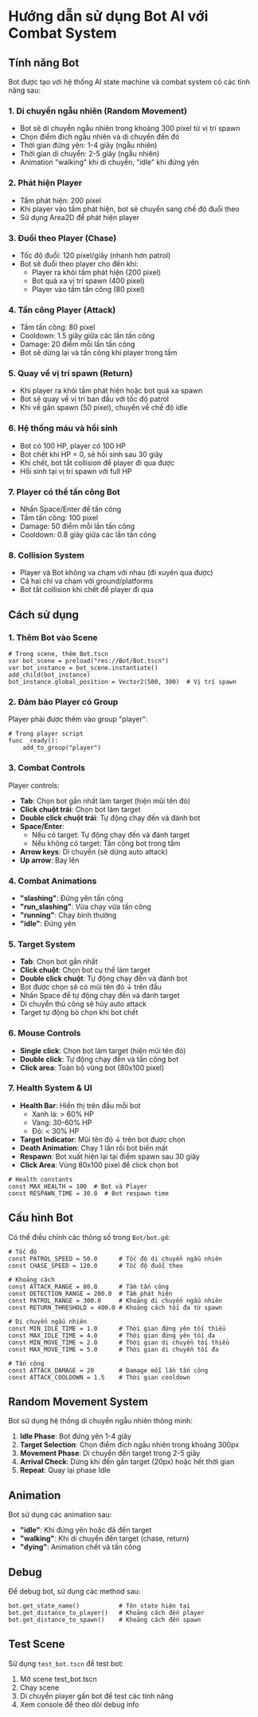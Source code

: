 # Hướng dẫn sử dụng Bot AI với Combat System

## Tính năng Bot

Bot được tạo với hệ thống AI state machine và combat system có các tính năng sau:

### 1. **Di chuyển ngẫu nhiên (Random Movement)**
- Bot sẽ di chuyển ngẫu nhiên trong khoảng 300 pixel từ vị trí spawn
- Chọn điểm đích ngẫu nhiên và di chuyển đến đó
- Thời gian đứng yên: 1-4 giây (ngẫu nhiên)
- Thời gian di chuyển: 2-5 giây (ngẫu nhiên)
- Animation "walking" khi di chuyển, "idle" khi đứng yên

### 2. **Phát hiện Player**
- Tầm phát hiện: 200 pixel
- Khi player vào tầm phát hiện, bot sẽ chuyển sang chế độ đuổi theo
- Sử dụng Area2D để phát hiện player

### 3. **Đuổi theo Player (Chase)**
- Tốc độ đuổi: 120 pixel/giây (nhanh hơn patrol)
- Bot sẽ đuổi theo player cho đến khi:
  - Player ra khỏi tầm phát hiện (200 pixel)
  - Bot quá xa vị trí spawn (400 pixel)
  - Player vào tầm tấn công (80 pixel)

### 4. **Tấn công Player (Attack)**
- Tầm tấn công: 80 pixel
- Cooldown: 1.5 giây giữa các lần tấn công
- Damage: 20 điểm mỗi lần tấn công
- Bot sẽ dừng lại và tấn công khi player trong tầm

### 5. **Quay về vị trí spawn (Return)**
- Khi player ra khỏi tầm phát hiện hoặc bot quá xa spawn
- Bot sẽ quay về vị trí ban đầu với tốc độ patrol
- Khi về gần spawn (50 pixel), chuyển về chế độ idle

### 6. **Hệ thống máu và hồi sinh**
- Bot có 100 HP, player có 100 HP
- Bot chết khi HP = 0, sẽ hồi sinh sau 30 giây
- Khi chết, bot tắt collision để player đi qua được
- Hồi sinh tại vị trí spawn với full HP

### 7. **Player có thể tấn công Bot**
- Nhấn Space/Enter để tấn công
- Tầm tấn công: 100 pixel
- Damage: 50 điểm mỗi lần tấn công
- Cooldown: 0.8 giây giữa các lần tấn công

### 8. **Collision System**
- Player và Bot không va chạm với nhau (đi xuyên qua được)
- Cả hai chỉ va chạm với ground/platforms
- Bot tắt collision khi chết để player đi qua

## Cách sử dụng

### 1. **Thêm Bot vào Scene**
```gdscript
# Trong scene, thêm Bot.tscn
var bot_scene = preload("res://Bot/Bot.tscn")
var bot_instance = bot_scene.instantiate()
add_child(bot_instance)
bot_instance.global_position = Vector2(500, 300)  # Vị trí spawn
```

### 2. **Đảm bảo Player có Group**
Player phải được thêm vào group "player":
```gdscript
# Trong player script
func _ready():
    add_to_group("player")
```

### 3. **Combat Controls**
Player controls:
- **Tab**: Chọn bot gần nhất làm target (hiện mũi tên đỏ)
- **Click chuột trái**: Chọn bot làm target
- **Double click chuột trái**: Tự động chạy đến và đánh bot
- **Space/Enter**:
  - Nếu có target: Tự động chạy đến và đánh target
  - Nếu không có target: Tấn công bot trong tầm
- **Arrow keys**: Di chuyển (sẽ dừng auto attack)
- **Up arrow**: Bay lên

### 4. **Combat Animations**
- **"slashing"**: Đứng yên tấn công
- **"run_slashing"**: Vừa chạy vừa tấn công
- **"running"**: Chạy bình thường
- **"idle"**: Đứng yên

### 5. **Target System**
- **Tab**: Chọn bot gần nhất
- **Click chuột**: Chọn bot cụ thể làm target
- **Double click chuột**: Tự động chạy đến và đánh bot
- Bot được chọn sẽ có mũi tên đỏ ↓ trên đầu
- Nhấn Space để tự động chạy đến và đánh target
- Di chuyển thủ công sẽ hủy auto attack
- Target tự động bỏ chọn khi bot chết

### 6. **Mouse Controls**
- **Single click**: Chọn bot làm target (hiện mũi tên đỏ)
- **Double click**: Tự động chạy đến và tấn công bot
- **Click area**: Toàn bộ vùng bot (80x100 pixel)

### 7. **Health System & UI**
- **Health Bar**: Hiển thị trên đầu mỗi bot
  - Xanh lá: > 60% HP
  - Vàng: 30-60% HP
  - Đỏ: < 30% HP
- **Target Indicator**: Mũi tên đỏ ↓ trên bot được chọn
- **Death Animation**: Chạy 1 lần rồi bot biến mất
- **Respawn**: Bot xuất hiện lại tại điểm spawn sau 30 giây
- **Click Area**: Vùng 80x100 pixel để click chọn bot

```gdscript
# Health constants
const MAX_HEALTH = 100  # Bot và Player
const RESPAWN_TIME = 30.0  # Bot respawn time
```

## Cấu hình Bot

Có thể điều chỉnh các thông số trong `Bot/bot.gd`:

```gdscript
# Tốc độ
const PATROL_SPEED = 50.0      # Tốc độ di chuyển ngẫu nhiên
const CHASE_SPEED = 120.0      # Tốc độ đuổi theo

# Khoảng cách
const ATTACK_RANGE = 80.0      # Tầm tấn công
const DETECTION_RANGE = 200.0  # Tầm phát hiện
const PATROL_RANGE = 300.0     # Khoảng di chuyển ngẫu nhiên
const RETURN_THRESHOLD = 400.0 # Khoảng cách tối đa từ spawn

# Di chuyển ngẫu nhiên
const MIN_IDLE_TIME = 1.0      # Thời gian đứng yên tối thiểu
const MAX_IDLE_TIME = 4.0      # Thời gian đứng yên tối đa
const MIN_MOVE_TIME = 2.0      # Thời gian di chuyển tối thiểu
const MAX_MOVE_TIME = 5.0      # Thời gian di chuyển tối đa

# Tấn công
const ATTACK_DAMAGE = 20       # Damage mỗi lần tấn công
const ATTACK_COOLDOWN = 1.5    # Thời gian cooldown
```

## Random Movement System

Bot sử dụng hệ thống di chuyển ngẫu nhiên thông minh:

1. **Idle Phase**: Bot đứng yên 1-4 giây
2. **Target Selection**: Chọn điểm đích ngẫu nhiên trong khoảng 300px
3. **Movement Phase**: Di chuyển đến target trong 2-5 giây
4. **Arrival Check**: Dừng khi đến gần target (20px) hoặc hết thời gian
5. **Repeat**: Quay lại phase Idle

## Animation

Bot sử dụng các animation sau:
- **"idle"**: Khi đứng yên hoặc đã đến target
- **"walking"**: Khi di chuyển đến target (chase, return)
- **"dying"**: Animation chết và tấn công

## Debug

Để debug bot, sử dụng các method sau:
```gdscript
bot.get_state_name()           # Tên state hiện tại
bot.get_distance_to_player()   # Khoảng cách đến player
bot.get_distance_to_spawn()    # Khoảng cách đến spawn
```

## Test Scene

Sử dụng `test_bot.tscn` để test bot:
1. Mở scene test_bot.tscn
2. Chạy scene
3. Di chuyển player gần bot để test các tính năng
4. Xem console để theo dõi debug info
